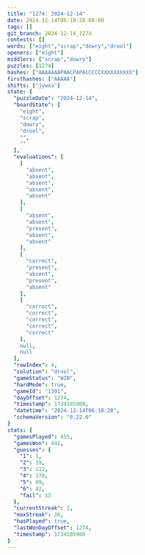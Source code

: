 ```yaml
---
title: "1274: 2024-12-14"
date: 2024-12-14T06:18:28-08:00
tags: []
git_branch: 2024-12-14_1274
contests: []
words: ["eight","scrap","dowry","drool"]
openers: ["eight"]
middlers: ["scrap","dowry"]
puzzles: [1274]
hashes: ["AAAAAAAPAACPAPACCCCCXXXXXXXXXX"]
firsthashes: ["AAAAA"]
shifts: ["jywxv"]
state: {
  "puzzleDate": "2024-12-14",
  "boardState": [
    "eight",
    "scrap",
    "dowry",
    "drool",
    "",
    ""
  ],
  "evaluations": [
    [
      "absent",
      "absent",
      "absent",
      "absent",
      "absent"
    ],
    [
      "absent",
      "absent",
      "present",
      "absent",
      "absent"
    ],
    [
      "correct",
      "present",
      "absent",
      "present",
      "absent"
    ],
    [
      "correct",
      "correct",
      "correct",
      "correct",
      "correct"
    ],
    null,
    null
  ],
  "rowIndex": 4,
  "solution": "drool",
  "gameStatus": "WIN",
  "hardMode": true,
  "gameId": "1301",
  "dayOffset": 1274,
  "timestamp": 1734185908,
  "datetime": "2024-12-14T06:18:28",
  "schemaVersion": "0.22.0"
}
stats: {
  "gamesPlayed": 455,
  "gamesWon": 442,
  "guesses": {
    "1": 1,
    "2": 19,
    "3": 112,
    "4": 179,
    "5": 89,
    "6": 42,
    "fail": 13
  },
  "currentStreak": 2,
  "maxStreak": 36,
  "hasPlayed": true,
  "lastWonDayOffset": 1274,
  "timestamp": 1734185908
}
---
```

<!-- more -->
